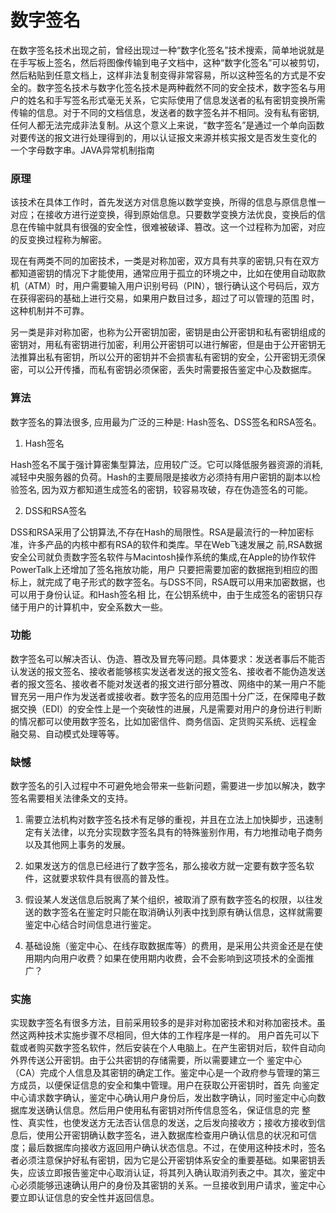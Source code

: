 数字签名
========

在数字签名技术出现之前，曾经出现过一种“数字化签名”技术搜索，简单地说就是在手写板上签名，然后将图像传输到电子文档中，这种“数字化签名”可以被剪切， 然后粘贴到任意文档上，这样非法复制变得非常容易，所以这种签名的方式是不安全的。数字签名技术与数字化签名技术是两种截然不同的安全技术，数字签名与用 户的姓名和手写签名形式毫无关系，它实际使用了信息发送者的私有密钥变换所需传输的信息。对于不同的文档信息，发送者的数字签名并不相同。没有私有密钥, 任何人都无法完成非法复制。从这个意义上来说，“数字签名”是通过一个单向函数对要传送的报文进行处理得到的，用以认证报文来源并核实报文是否发生变化的 一个字母数字串。JAVA异常机制指南

### 原理 

该技术在具体工作时，首先发送方对信息施以数学变换，所得的信息与原信息惟一对应；在接收方进行逆变换，得到原始信息。只要数学变换方法优良，变换后的信息在传输中就具有很强的安全性，很难被破译、篡改。这一个过程称为加密，对应的反变换过程称为解密。 

现在有两类不同的加密技术，一类是对称加密，双方具有共享的密钥,只有在双方都知道密钥的情况下才能使用，通常应用于孤立的环境之中，比如在使用自动取款 机（ATM）时，用户需要输入用户识别号码（PIN），银行确认这个号码后，双方在获得密码的基础上进行交易，如果用户数目过多，超过了可以管理的范围 时，这种机制并不可靠。 

另一类是非对称加密，也称为公开密钥加密，密钥是由公开密钥和私有密钥组成的密钥对，用私有密钥进行加密，利用公开密钥可以进行解密，但是由于公开密钥无 法推算出私有密钥，所以公开的密钥并不会损害私有密钥的安全，公开密钥无须保密，可以公开传播，而私有密钥必须保密，丢失时需要报告鉴定中心及数据库。 

### 算法 

数字签名的算法很多, 应用最为广泛的三种是: Hash签名、DSS签名和RSA签名。 

1. Hash签名 

  Hash签名不属于强计算密集型算法，应用较广泛。它可以降低服务器资源的消耗,减轻中央服务器的负荷。Hash的主要局限是接收方必须持有用户密钥的副本以检验签名, 因为双方都知道生成签名的密钥，较容易攻破，存在伪造签名的可能。 

2. DSS和RSA签名 

  DSS和RSA采用了公钥算法,不存在Hash的局限性。RSA是最流行的一种加密标准，许多产品的内核中都有RSA的软件和类库。早在Web飞速发展之 前,RSA数据安全公司就负责数字签名软件与Macintosh操作系统的集成,在Apple的协作软件PowerTalk上还增加了签名拖放功能，用户 只要把需要加密的数据拖到相应的图标上，就完成了电子形式的数字签名。与DSS不同，RSA既可以用来加密数据，也可以用于身份认证。和Hash签名相 比，在公钥系统中，由于生成签名的密钥只存储于用户的计算机中，安全系数大一些。 

### 功能 

数字签名可以解决否认、伪造、篡改及冒充等问题。具体要求：发送者事后不能否认发送的报文签名、接收者能够核实发送者发送的报文签名、接收者不能伪造发送 者的报文签名、接收者不能对发送者的报文进行部分篡改、网络中的某一用户不能冒充另一用户作为发送者或接收者。数字签名的应用范围十分广泛，在保障电子数 据交换（EDI）的安全性上是一个突破性的进展，凡是需要对用户的身份进行判断的情况都可以使用数字签名，比如加密信件、商务信函、定货购买系统、远程金 融交易、自动模式处理等等。 

### 缺憾 

数字签名的引入过程中不可避免地会带来一些新问题，需要进一步加以解决，数字签名需要相关法律条文的支持。 

1. 需要立法机构对数字签名技术有足够的重视，并且在立法上加快脚步，迅速制定有关法律，以充分实现数字签名具有的特殊鉴别作用，有力地推动电子商务以及其他网上事务的发展。 

2. 如果发送方的信息已经进行了数字签名，那么接收方就一定要有数字签名软件，这就要求软件具有很高的普及性。 

3. 假设某人发送信息后脱离了某个组织，被取消了原有数字签名的权限，以往发送的数字签名在鉴定时只能在取消确认列表中找到原有确认信息，这样就需要鉴定中心结合时间信息进行鉴定。 

4. 基础设施（鉴定中心、在线存取数据库等）的费用，是采用公共资金还是在使用期内向用户收费？如果在使用期内收费，会不会影响到这项技术的全面推广？ 

### 实施 

实现数字签名有很多方法，目前采用较多的是非对称加密技术和对称加密技术。虽然这两种技术实施步骤不尽相同，但大体的工作程序是一样的。  用户首先可以下载或者购买数字签名软件，然后安装在个人电脑上。在产生密钥对后，软件自动向外界传送公开密钥。由于公共密钥的存储需要，所以需要建立一个 鉴定中心（CA）完成个人信息及其密钥的确定工作。鉴定中心是一个政府参与管理的第三方成员，以便保证信息的安全和集中管理。用户在获取公开密钥时，首先 向鉴定中心请求数字确认，鉴定中心确认用户身份后，发出数字确认，同时鉴定中心向数据库发送确认信息。然后用户使用私有密钥对所传信息签名，保证信息的完 整性、真实性，也使发送方无法否认信息的发送，之后发向接收方；接收方接收到信息后，使用公开密钥确认数字签名，进入数据库检查用户确认信息的状况和可信 度；最后数据库向接收方返回用户确认状态信息。不过，在使用这种技术时，签名者必须注意保护好私有密钥，因为它是公开密钥体系安全的重要基础。如果密钥丢 失，应该立即报告鉴定中心取消认证，将其列入确认取消列表之中。其次，鉴定中心必须能够迅速确认用户的身份及其密钥的关系。一旦接收到用户请求，鉴定中心 要立即认证信息的安全性并返回信息。
